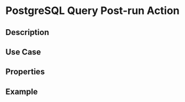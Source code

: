 # PostgreSQL Query Post-run Action


Description
-----------


Use Case
--------



Properties
----------

Example
-------